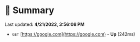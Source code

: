# 📖 Summary
Last updated: **4/21/2022, 3:56:08 PM**

- `GET` [https://google.com](https://google.com) - **Up** (242ms)
